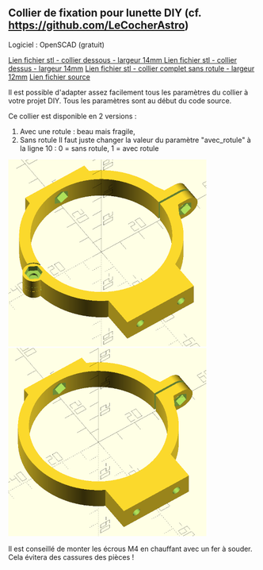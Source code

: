 ## Collier de fixation pour lunette DIY  (cf. https://github.com/LeCocherAstro)

Logiciel : OpenSCAD (gratuit)

[Lien fichier stl - collier dessous - largeur 14mm ](attache_lunette_diy_v2_bas_L14.stl)
[Lien fichier stl - collier dessus - largeur 14mm](attache_lunette_diy_v2_haut_L14.stl)
[Lien fichier stl - collier complet sans rotule - largeur 12mm](collier_lunette_diy_L12.stl)
[Lien fichier source](collier_lunette_diy_v2.scad)

Il est possible d'adapter assez facilement tous les paramètres du collier à votre projet DIY.
Tous les paramètres sont au début du code source.

Ce collier est disponible en 2 versions :
1. Avec une rotule : beau mais fragile,
2. Sans rotule
Il faut juste changer la valeur du paramètre "avec_rotule" à la ligne 10 : 0 = sans rotule, 1 = avec rotule

![photo_collier_avec_rotule](collier_avec_rotule.PNG)
![photo_collier_sans_rotule](collier_sans_rotule.PNG)

Il est conseillé de monter les écrous M4 en chauffant avec un fer à souder. Cela évitera des cassures des pièces !
